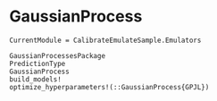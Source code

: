 # GaussianProcess

```@meta
CurrentModule = CalibrateEmulateSample.Emulators
```

```@docs
GaussianProcessesPackage
PredictionType
GaussianProcess
build_models!
optimize_hyperparameters!(::GaussianProcess{GPJL})
```